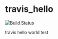 # travis_hello

[![Build Status](https://travis-ci.org/Coing/travis_hello.svg?branch=master)](https://travis-ci.org/Coing/travis_hello)

travis hello world test